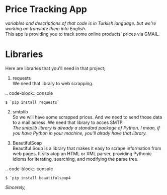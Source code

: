# Price Tracking App
_variables and descriptions of that code is in Turkish language. but we're working on translate them into English._ <br>
This app is providing you to track some online products' prices via GMAIL.





# Libraries
Here are libraries that you'll need in that project; <br>

1. requests <br>
We need that library to web scrapping. <br>

.. code-block:: console

    $ `pip install requests`



2. smtplib <br>
So we will have some scrapped prices. And we need to send those data to a mail adress. We need that library to acces SMTP. <br>
_The smtplib library is already a standard package of Python. I mean, if you have Python in your machine, you'll alrady have that library._



3. BeautifulSoap <br>
Beautiful Soup is a library that makes it easy to scrape information from web pages. It sits atop an HTML or XML parser, providing Pythonic idioms for iterating, searching, and modifying the parse tree. <br>

.. code-block:: console

    $ `pip install beautifulsoup4


_Sincerely,_
